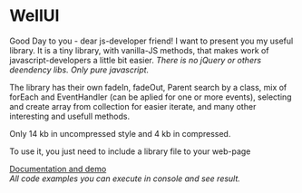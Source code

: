 # WellUI
Good Day to you - dear js-developer friend!  I want to present you my useful library. 
It is a tiny library, with vanilla-JS methods, that makes work of javascript-developers a little bit easier.
<i>There is no jQuery or others deendency libs. Only pure javascript.</i>

The library has their own fadeIn, fadeOut, Parent search by a class,
mix of forEach and EventHandler (can be aplied for one or more events),
selecting and create array from collection for easier iterate, and many other interesting and usefull methods.

Only 14 kb in uncompressed style and 4 kb in compressed.

To use it, you just need to include a library file to your web-page 
<script type="text/javascript" src="/your_path/WellUI.js"></script>

<a href="http://wellnine.github.io/WellUI" target="_blank">Documentation and demo</a>  
<i>All code examples  you can execute in console and see result.</i>


